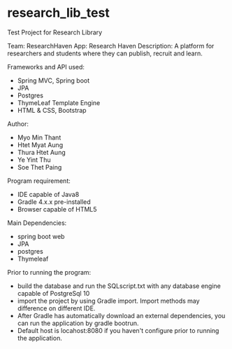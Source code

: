 # research_lib_test
Test Project for Research Library

Team: ResearchHaven
App: Research Haven
Description: A platform for researchers and students where they can publish, recruit and learn.

Frameworks and API used:
- Spring MVC, Spring boot
- JPA
- Postgres
- ThymeLeaf Template Engine
- HTML & CSS, Bootstrap

Author:
- Myo Min Thant
- Htet Myat Aung
- Thura Htet Aung
- Ye Yint Thu
- Soe Thet Paing

Program requirement:
- IDE capable of Java8
- Gradle 4.x.x pre-installed
- Browser capable of HTML5

Main Dependencies:
- spring boot web
- JPA
- postgres
- Thymeleaf

Prior to running the program:
- build the database and run the SQLscript.txt with any database engine capable of PostgreSql 10
- import the project by using Gradle import. Import methods may difference on different IDE.
- After Gradle has automatically download an external dependencies, you can run the application by gradle bootrun.
- Default host is locahost:8080 if you haven't configure prior to running the application.
